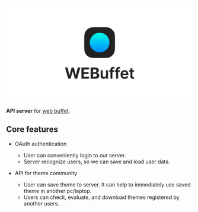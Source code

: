 ![Getting started](./img/webuffet_banner.png)

**API server** for [web buffet](https://github.com/CAU-OSS-2019/webuffet).

## Core features

- OAuth authentication
  - User can conveniently login to our server.
  - Server recognize users, so we can save and load user data.  

- API for theme community
  - User can save theme to server. It can help to immediately use saved theme in another pc/laptop.  
  - Users can check, evaluate, and download themes registered by another users.
